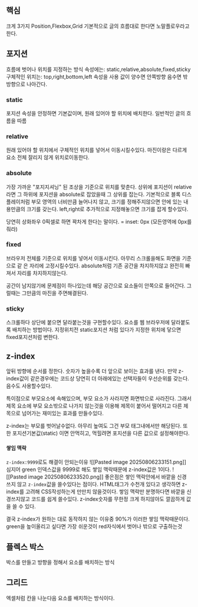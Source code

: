 ## 핵심
크게 3가지 Position,Flexbox,Grid
기본적으로 글의 흐름대로 한다면 노말플로우라고 한다.

## 포지션
흐름에 벗어나 위치를 지정하는 방식
속성에는: static,relative,absolute,fixed,sticky
구체적인 위치는: top,right,bottom,left 속성을 사용 값이 양수면 안쪽방향 음수면 밖방향으로 나아간다.
### static
포지션 속성을 안정하면 기본값이며, 원래 있어야 할 위치에 배치한다. 일반적인 글의 흐름을 따름
### relative
원래 있어야 할 위치에서 구체적인 위치를 넣어서 이동시킬수있다.
마진이랑은 다르게 요소 전체 잘리지 않게 위치로이동한다.
### absolute
가장 가까운 "포지지셔닝" 된 조상을 기준으로 위치를 맞춘다. 상위에 포지션이 relative라면 그 하위에 포지션을 absolute로 잡았을때 그 상위를 잡는다.
기본적으로 블록 디스플레이처럼 부모 영역의 너비만큼 늘어나지 않고, 크기를 정해주지않으면 안에 있는 내용만큼의 크기를 갖는다.
left,right로 추가적으로 지정해놓으면 크기를 잡게 할수있다.

당연히 상화좌우 0픽셀로 하면 꽉차게 한다는 말이다. = inset: 0px (모든영역에 0px를 줘라)

### fixed
브라우저 전체를 기준으로 위치를 넣어서 이동시킨다. 아무리 스크롤을해도 화면을 기준으로 같
은 자리에 고정시킬수있다. absolute처럼 기존 공간을 차지하지않고 완전히 빠져서 자리를 차지하지않는다.

공간이 남지않기에 문제점이 하나있는데 해당 공간으로 요소들이 안쪽으로 들어간다. 그럴때는 그만큼의 마진을 주면해결된다.

### sticky
스크롤하다 상단에 붙으면 달라붙는것을 구현할수있다. 요소를 웹 브라우저에 달라붙도록 배치하는 방법이다. 지정위치전 static포지션 처럼 있다가 지정한 위치에 닿으면 fixed포지션처럼 변한다.

## z-index
앞뒤 방향에 순서를 정한다. 숫자가 높을수록 더 앞으로 보이는 효과를 낸다. 만약 z-index값이 같은경우에는 코드상 당연히 더 아래에있는 선택자들이 우선순위를 갖는다. 음수도 사용할수있다.

특이점으로 부모요소에 속해있으며, 부모 요소가 사라지면 화면밖으로 사라진다.
그래서 제목 요소에 부모 요소밖으로 나가지 않는것을 이용해 제목이 붙어서 떨어지고 다른 제목으로 넘어가는 재미있는 효과를 만들수있다.

z-index는 부모를 벗어날수없다. 아무리 높여도 그건 부모 태그내에서만 해당된다.
또한 포지션기본값(static) 이면 안먹히고, 먹힐려면 포지션을 다른 값으로 설정해야한다.

#### **쌓임 맥락**
`z-index:9999`로도 해결이 안되는이유
![[Pasted image 20250806233151.png]]
심지어 green 인덱스값을 9999로 해도 쌓임 맥락때문에 z-index값은 1이다.
![[Pasted image 20250806233520.png]]
좋은점은 쌓인 맥락안에서 바깥을 신경 쓰지 않고 `z-index`값을 쓸수있다는 점이다. HTML태그가 수천개 있다고 생각하면 z-index를 고려해 CSS작성하는게 만만치 않을것이다. 쌓임 맥락만 분명하다면 바깥을 신경쓰지않고 코드를 쉽게 쓸수있다. z-index숫자를 무한정 크게 하지않아도 깔끔하게 값을 쓸 수 있다.


결국 z-index가 원하는 대로 동작하지 않는 이유중 90%가 이러한 쌓임 맥락때문이다.  green을 높이올리고 싶다면 가장 쉬운것이 red자식에서 벗어나 밖으로 구출하는것

## 플렉스 박스
박스를 만들고 방향을 정해서 요소를 배치하는 방식

## 그리드
엑셀처럼 칸을 나눈다음 요소를 배치하는 방식이다.